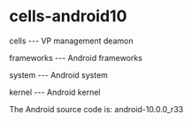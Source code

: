 # cells-android10

cells --- VP management deamon

frameworks --- Android frameworks

system --- Android system

kernel --- Android kernel

The Android source code is:  android-10.0.0_r33

